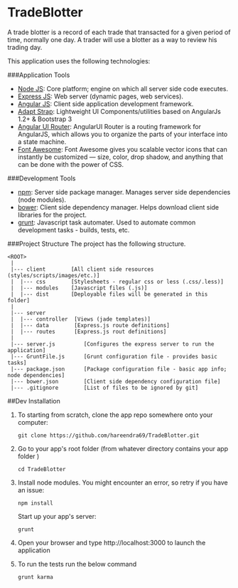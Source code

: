 # TradeBlotter
A trade blotter is a record of each trade that transacted for a given period of time, normally one day. A trader will use a blotter as a way to review his trading day.  

This application uses the following technologies:

###Application Tools
* [Node JS](http://nodejs.org/): Core platform; engine on which all server side code executes.
* [Express JS](http://expressjs.com/): Web server (dynamic pages, web services).
* [Angular JS](https://angularjs.org/): Client side application development framework.
* [Adapt Strap](https://github.com/Adaptv/adapt-strap): Lightweight UI Components/utilities based on AngularJs 1.2+ & Bootstrap 3
* [Angular UI Router](https://github.com/angular-ui/ui-router): AngularUI Router is a routing framework for AngularJS, which allows you to organize the parts of your interface into a state machine.
* [Font Awesome](http://fortawesome.github.io/Font-Awesome/): Font Awesome gives you scalable vector icons that can instantly be customized — size, color, drop shadow, and anything that can be done with the power of CSS.

###Development Tools
* [npm](https://www.npmjs.org/): Server side package manager. Manages server side dependencies (node modules).
* [bower](http://bower.io): Client side dependency manager. Helps download client side libraries for the project.
* [grunt](http://gruntjs.com/): Javascript task automater. Used to automate common development tasks - builds, tests, etc.

###Project Structure
The project has the following structure.

```
<ROOT>
 |
 |--- client        [All client side resources (styles/scripts/images/etc.)]
 |  |--- css        [Stylesheets - regular css or less (.css/.less)]
 |  |--- modules    [Javascript files (.js)]
 |  |--- dist       [Deployable files will be generated in this folder]
 |
 |--- server
 |  |--- controller  [Views (jade templates)]
 |  |--- data        [Express.js route definitions]
 |  |--- routes      [Express.js rout definitions]
 |
 |--- server.js         [Configures the express server to run the application]
 |--- GruntFile.js      [Grunt configuration file - provides basic tasks]
 |--- package.json      [Package configuration file - basic app info; node dependencies]
 |--- bower.json        [Client side dependency configuration file]
 |--- .gitignore        [List of files to be ignored by git]

```
##Dev Installation

1.  To starting from scratch, clone the app repo somewhere onto your computer:
    ```
    git clone https://github.com/hareendra69/TradeBlotter.git
    ```

2.  Go to your app's root folder (from whatever directory contains your app folder )
    ```
    cd TradeBlotter
    ```

3.  Install node modules. You might encounter an error, so retry if you have an issue:
    ```
    npm install
    ```

    Start up your app's server:
    ```
    grunt
    ```
4. Open your browser and type http://localhost:3000  to launch the application

5. To run the tests run the below command
   ```
   grunt karma
